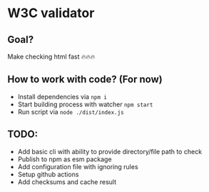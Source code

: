 # W3C validator

## Goal?

Make checking html fast 🔥🔥🔥

## How to work with code? (For now)

- Install dependencies via `npm i`
- Start building process with watcher `npm start`
- Run script via `node ./dist/index.js`

## TODO:

- Add basic cli with ability to provide directory/file path to check
- Publish to npm as esm package
- Add configuration file with ignoring rules
- Setup github actions
- Add checksums and cache result
